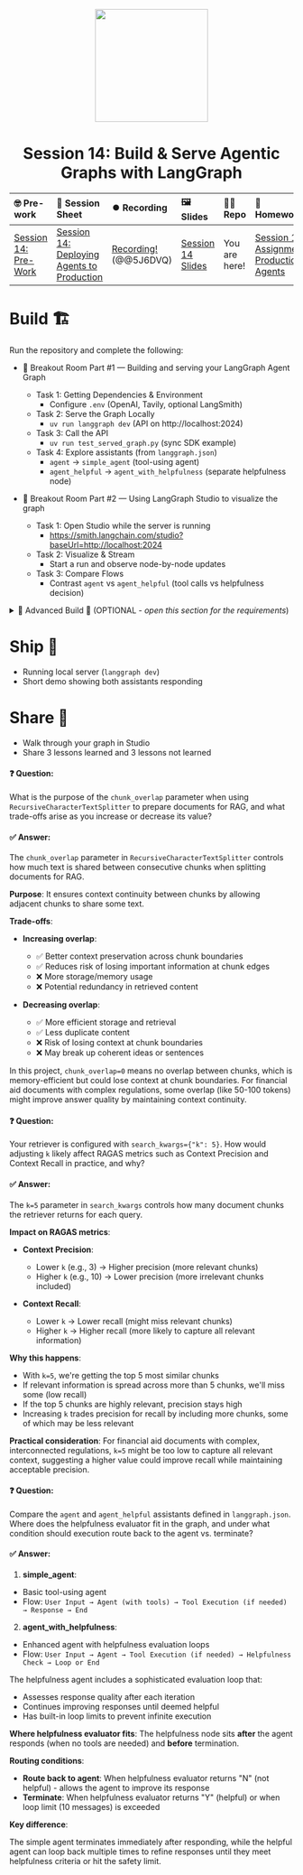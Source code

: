 <p align = "center" draggable=”false” ><img src="https://github.com/AI-Maker-Space/LLM-Dev-101/assets/37101144/d1343317-fa2f-41e1-8af1-1dbb18399719" 
     width="200px"
     height="auto"/>
</p>

## <h1 align="center" id="heading">Session 14: Build & Serve Agentic Graphs with LangGraph</h1>

| 🤓 Pre-work | 📰 Session Sheet | ⏺️ Recording     | 🖼️ Slides        | 👨‍💻 Repo         | 📝 Homework      | 📁 Feedback       |
|:-----------------|:-----------------|:-----------------|:-----------------|:-----------------|:-----------------|:-----------------|
| [Session 14: Pre-Work](https://www.notion.so/Session-14-Deploying-Agents-to-Production-21dcd547af3d80aba092fcb6c649c150?source=copy_link#247cd547af3d80709683ff380f4cba62)| [Session 14: Deploying Agents to Production](https://www.notion.so/Session-14-Deploying-Agents-to-Production-21dcd547af3d80aba092fcb6c649c150) | [Recording!](https://us02web.zoom.us/rec/share/1YepNUK3kqQnYLY8InMfHv84JeiOMyjMRWOZQ9jfjY86dDPvHMhyoz5Zo04w_tn-.91KwoSPyP6K6u0DC)  (@@5J6DVQ)| [Session 14 Slides](https://www.canva.com/design/DAGvVPg7-mw/IRwoSgDXPEqU-PKeIw8zLg/edit?utm_content=DAGvVPg7-mw&utm_campaign=designshare&utm_medium=link2&utm_source=sharebutton) | You are here! | [Session 14 Assignment: Production Agents](https://forms.gle/nZ7ugE4W9VsC1zXE8) | [AIE7 Feedback 8/7](https://forms.gle/juo8SF5y5XiojFyC9)

# Build 🏗️

Run the repository and complete the following:

- 🤝 Breakout Room Part #1 — Building and serving your LangGraph Agent Graph
  - Task 1: Getting Dependencies & Environment
    - Configure `.env` (OpenAI, Tavily, optional LangSmith)
  - Task 2: Serve the Graph Locally
    - `uv run langgraph dev` (API on http://localhost:2024)
  - Task 3: Call the API
    - `uv run test_served_graph.py` (sync SDK example)
  - Task 4: Explore assistants (from `langgraph.json`)
    - `agent` → `simple_agent` (tool-using agent)
    - `agent_helpful` → `agent_with_helpfulness` (separate helpfulness node)

- 🤝 Breakout Room Part #2 — Using LangGraph Studio to visualize the graph
  - Task 1: Open Studio while the server is running
    - https://smith.langchain.com/studio?baseUrl=http://localhost:2024
  - Task 2: Visualize & Stream
    - Start a run and observe node-by-node updates
  - Task 3: Compare Flows
    - Contrast `agent` vs `agent_helpful` (tool calls vs helpfulness decision)

<details>
<summary>🚧 Advanced Build 🚧 (OPTIONAL - <i>open this section for the requirements</i>)</summary>

- Create and deploy a locally hosted MCP server with FastMCP.
- Extend your tools in `tools.py` to allow your LangGraph to consume the MCP Server.
</details>

# Ship 🚢

- Running local server (`langgraph dev`)
- Short demo showing both assistants responding

# Share 🚀
- Walk through your graph in Studio
- Share 3 lessons learned and 3 lessons not learned


#### ❓ Question:

What is the purpose of the `chunk_overlap` parameter when using `RecursiveCharacterTextSplitter` to prepare documents for RAG, and what trade-offs arise as you increase or decrease its value?

#### ✅ Answer:
The `chunk_overlap` parameter in `RecursiveCharacterTextSplitter` controls how much text is shared between consecutive chunks when splitting documents for RAG.

**Purpose**: It ensures context continuity between chunks by allowing adjacent chunks to share some text.

**Trade-offs**:

- **Increasing overlap**:
  - ✅ Better context preservation across chunk boundaries
  - ✅ Reduces risk of losing important information at chunk edges
  - ❌ More storage/memory usage
  - ❌ Potential redundancy in retrieved content

- **Decreasing overlap**:
  - ✅ More efficient storage and retrieval
  - ✅ Less duplicate content
  - ❌ Risk of losing context at chunk boundaries
  - ❌ May break up coherent ideas or sentences

In this project, `chunk_overlap=0` means no overlap between chunks, which is memory-efficient but could lose context at chunk boundaries. For financial aid documents with complex regulations, some overlap (like 50-100 tokens) might improve answer quality by maintaining context continuity.


#### ❓ Question:

Your retriever is configured with `search_kwargs={"k": 5}`. How would adjusting `k` likely affect RAGAS metrics such as Context Precision and Context Recall in practice, and why?

#### ✅ Answer:

The `k=5` parameter in `search_kwargs` controls how many document chunks the retriever returns for each query.

**Impact on RAGAS metrics**:

- **Context Precision**: 
  - Lower `k` (e.g., 3) → Higher precision (more relevant chunks)
  - Higher `k` (e.g., 10) → Lower precision (more irrelevant chunks included)

- **Context Recall**:
  - Lower `k` → Lower recall (might miss relevant chunks)
  - Higher `k` → Higher recall (more likely to capture all relevant information)

**Why this happens**:
- With `k=5`, we're getting the top 5 most similar chunks
- If relevant information is spread across more than 5 chunks, we'll miss some (low recall)
- If the top 5 chunks are highly relevant, precision stays high
- Increasing `k` trades precision for recall by including more chunks, some of which may be less relevant

**Practical consideration**: For financial aid documents with complex, interconnected regulations, `k=5` might be too low to capture all relevant context, suggesting a higher value could improve recall while maintaining acceptable precision.


#### ❓ Question:

Compare the `agent` and `agent_helpful` assistants defined in `langgraph.json`. Where does the helpfulness evaluator fit in the graph, and under what condition should execution route back to the agent vs. terminate?

#### ✅ Answer:

1. **simple_agent**:
- Basic tool-using agent
- Flow: 
`User Input → Agent (with tools) → Tool Execution (if needed) → Response → End`


2. **agent_with_helpfulness**:
- Enhanced agent with helpfulness evaluation loops
- Flow:
`User Input → Agent → Tool Execution (if needed) → Helpfulness Check → Loop or End`

The helpfulness agent includes a sophisticated evaluation loop that:

- Assesses response quality after each iteration
- Continues improving responses until deemed helpful
- Has built-in loop limits to prevent infinite execution

**Where helpfulness evaluator fits**:
The helpfulness node sits **after** the agent responds (when no tools are needed) and **before** termination.

**Routing conditions**:
- **Route back to agent**: When helpfulness evaluator returns "N" (not helpful) - allows the agent to improve its response
- **Terminate**: When helpfulness evaluator returns "Y" (helpful) or when loop limit (10 messages) is exceeded

**Key difference**: 

The simple agent terminates immediately after responding, while the helpful agent can loop back multiple times to refine responses until they meet helpfulness criteria or hit the safety limit.
